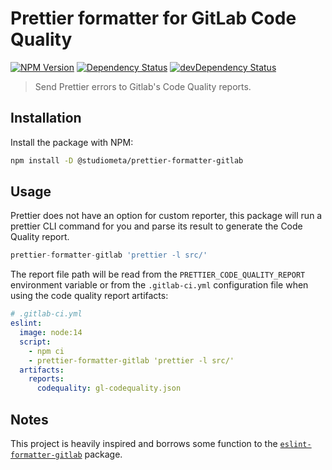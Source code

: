 # Prettier formatter for GitLab Code Quality

[![NPM Version](https://img.shields.io/npm/v/@studiometa/prettier-formatter-gitlab.svg?style=flat-square)](https://www.npmjs.com/package/@studiometa/prettier-formatter-gitlab/)
[![Dependency Status](https://img.shields.io/david/studiometa/prettier-formatter-gitlab.svg?label=deps&style=flat-square)](https://david-dm.org/studiometa/prettier-formatter-gitlab)
[![devDependency Status](https://img.shields.io/david/dev/studiometa/prettier-formatter-gitlab.svg?label=devDeps&style=flat-square)](https://david-dm.org/studiometa/prettier-formatter-gitlab?type=dev)

> Send Prettier errors to Gitlab's Code Quality reports.

## Installation

Install the package with NPM:

```bash
npm install -D @studiometa/prettier-formatter-gitlab
```

## Usage

Prettier does not have an option for custom reporter, this package will run a prettier CLI command for you and parse its result to generate the Code Quality report.

```js
prettier-formatter-gitlab 'prettier -l src/'
```

The report file path will be read from the `PRETTIER_CODE_QUALITY_REPORT` environment variable or from the `.gitlab-ci.yml` configuration file when using the code quality report artifacts:

```yaml
# .gitlab-ci.yml
eslint:
  image: node:14
  script:
    - npm ci
    - prettier-formatter-gitlab 'prettier -l src/'
  artifacts:
    reports:
      codequality: gl-codequality.json
```

## Notes

This project is heavily inspired and borrows some function to the [`eslint-formatter-gitlab`](https://gitlab.com/remcohaszing/eslint-formatter-gitlab) package.
